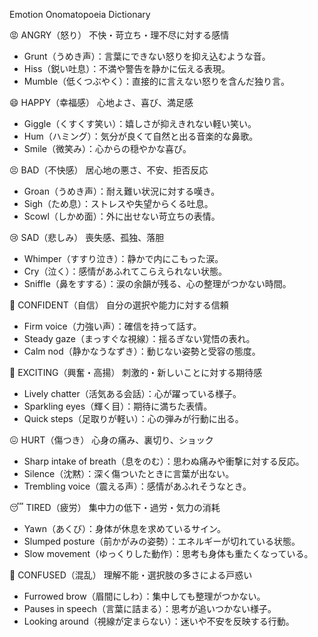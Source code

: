 Emotion Onomatopoeia Dictionary

😡 ANGRY（怒り）
不快・苛立ち・理不尽に対する感情
- Grunt（うめき声）：言葉にできない怒りを抑え込むような音。
- Hiss（鋭い吐息）：不満や警告を静かに伝える表現。
- Mumble（低くつぶやく）：直接的に言えない怒りを含んだ独り言。

😄 HAPPY（幸福感）
心地よさ、喜び、満足感
- Giggle（くすくす笑い）：嬉しさが抑えきれない軽い笑い。
- Hum（ハミング）：気分が良くて自然と出る音楽的な鼻歌。
- Smile（微笑み）：心からの穏やかな喜び。

😣 BAD（不快感）
居心地の悪さ、不安、拒否反応
- Groan（うめき声）：耐え難い状況に対する嘆き。
- Sigh（ため息）：ストレスや失望からくる吐息。
- Scowl（しかめ面）：外に出せない苛立ちの表情。

😢 SAD（悲しみ）
喪失感、孤独、落胆
- Whimper（すすり泣き）：静かで内にこもった涙。
- Cry（泣く）：感情があふれてこらえられない状態。
- Sniffle（鼻をすする）：涙の余韻が残る、心の整理がつかない時間。

💪 CONFIDENT（自信）
自分の選択や能力に対する信頼
- Firm voice（力強い声）：確信を持って話す。
- Steady gaze（まっすぐな視線）：揺るぎない覚悟の表れ。
- Calm nod（静かなうなずき）：動じない姿勢と受容の態度。

🎉 EXCITING（興奮・高揚）
刺激的・新しいことに対する期待感
- Lively chatter（活気ある会話）：心が躍っている様子。
- Sparkling eyes（輝く目）：期待に満ちた表情。
- Quick steps（足取りが軽い）：心の弾みが行動に出る。

😖 HURT（傷つき）
心身の痛み、裏切り、ショック
- Sharp intake of breath（息をのむ）：思わぬ痛みや衝撃に対する反応。
- Silence（沈黙）：深く傷ついたときに言葉が出ない。
- Trembling voice（震える声）：感情があふれそうなとき。

😴 TIRED（疲労）
集中力の低下・過労・気力の消耗
- Yawn（あくび）：身体が休息を求めているサイン。
- Slumped posture（前かがみの姿勢）：エネルギーが切れている状態。
- Slow movement（ゆっくりした動作）：思考も身体も重たくなっている。

🤔 CONFUSED（混乱）
理解不能・選択肢の多さによる戸惑い
- Furrowed brow（眉間にしわ）：集中しても整理がつかない。
- Pauses in speech（言葉に詰まる）：思考が追いつかない様子。
- Looking around（視線が定まらない）：迷いや不安を反映する行動。